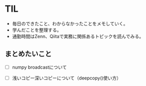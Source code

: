 # TIL
- 毎日のできたこと、わからなかったことをメモしていく。
- 学んだことを整理する。
- 通勤時間はZenn、Qiitaで実務に関係あるトピックを読んでみる。

## まとめたいこと
- [ ] numpy broadcastについて
- [ ] 浅いコピー深いコピーについて（deepcopy()使い方）

